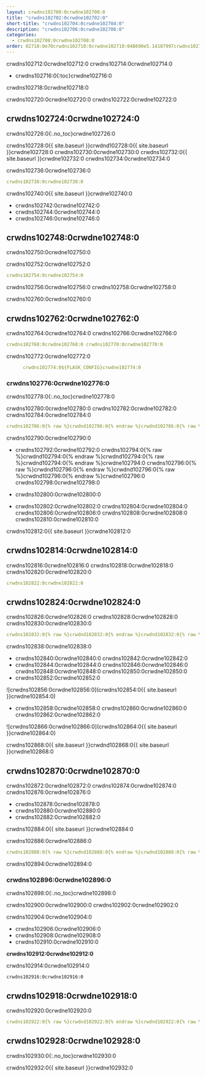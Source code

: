 ```yaml
---
layout: crwdns102700:0crwdne102700:0
title: "crwdns102702:0crwdne102702:0"
short-title: "crwdns102704:0crwdne102704:0"
description: "crwdns102706:0crwdne102706:0"
categories:
  - crwdns102708:0crwdne102708:0
order: 02710:0e70crwdns102710:0crwdne102710:048690e5.14187997crwdns102710:0crwdne102710:0
---
```

crwdns102712:0crwdne102712:0 crwdns102714:0crwdne102714:0

- crwdns102716:0{:toc}crwdne102716:0

crwdns102718:0crwdne102718:0

crwdns102720:0crwdne102720:0 crwdns102722:0crwdne102722:0

## crwdns102724:0crwdne102724:0

crwdns102726:0{:.no_toc}crwdne102726:0

crwdns102728:0{{ site.baseurl }}crwdnd102728:0{{ site.baseurl }}crwdne102728:0 crwdns102730:0crwdne102730:0 crwdns102732:0{{ site.baseurl }}crwdne102732:0 crwdns102734:0crwdne102734:0

crwdns102736:0crwdne102736:0

```yaml
crwdns102738:0crwdne102738:0
```

crwdns102740:0{{ site.baseurl }}crwdne102740:0

- crwdns102742:0crwdne102742:0
- crwdns102744:0crwdne102744:0 
- crwdns102746:0crwdne102746:0

## crwdns102748:0crwdne102748:0

crwdns102750:0crwdne102750:0

crwdns102752:0crwdne102752:0

```yaml
crwdns102754:0crwdne102754:0
```

crwdns102756:0crwdne102756:0 crwdns102758:0crwdne102758:0

crwdns102760:0crwdne102760:0

## crwdns102762:0crwdne102762:0

crwdns102764:0crwdne102764:0 crwdns102766:0crwdne102766:0

```yaml
crwdns102768:0crwdne102768:0 crwdns102770:0crwdne102770:0
```

crwdns102772:0crwdne102772:0

```yaml
      crwdns102774:0${FLASK_CONFIG}crwdne102774:0
```

### crwdns102776:0crwdne102776:0

crwdns102778:0{:.no_toc}crwdne102778:0

crwdns102780:0crwdne102780:0 crwdns102782:0crwdne102782:0 crwdns102784:0crwdne102784:0

```yaml
crwdns102786:0{% raw %}crwdnd102786:0{% endraw %}crwdnd102786:0{% raw %}crwdnd102786:0{% endraw %}crwdnd102786:0{% raw %}crwdnd102786:0{% endraw %}crwdnd102786:0{% raw %}crwdnd102786:0{% endraw %}crwdne102786:0 crwdns102788:0{% raw %}crwdnd102788:0{% endraw %}crwdnd102788:0{% raw %}crwdnd102788:0{% endraw %}crwdnd102788:0{% raw %}crwdnd102788:0{% endraw %}crwdnd102788:0{% raw %}crwdnd102788:0{% endraw %}crwdne102788:0
```

crwdns102790:0crwdne102790:0

- crwdns102792:0crwdne102792:0 crwdns102794:0{% raw %}crwdnd102794:0{% endraw %}crwdnd102794:0{% raw %}crwdnd102794:0{% endraw %}crwdne102794:0 crwdns102796:0{% raw %}crwdnd102796:0{% endraw %}crwdnd102796:0{% raw %}crwdnd102796:0{% endraw %}crwdne102796:0 crwdns102798:0crwdne102798:0

- crwdns102800:0crwdne102800:0

- crwdns102802:0crwdne102802:0 crwdns102804:0crwdne102804:0 crwdns102806:0crwdne102806:0 crwdns102808:0crwdne102808:0 crwdns102810:0crwdne102810:0

crwdns102812:0{{ site.baseurl }}crwdne102812:0

## crwdns102814:0crwdne102814:0

crwdns102816:0crwdne102816:0 crwdns102818:0crwdne102818:0 crwdns102820:0crwdne102820:0

```yaml
crwdns102822:0crwdne102822:0
```

## crwdns102824:0crwdne102824:0

crwdns102826:0crwdne102826:0 crwdns102828:0crwdne102828:0 crwdns102830:0crwdne102830:0

```yaml
crwdns102832:0{% raw %}crwdnd102832:0{% endraw %}crwdnd102832:0{% raw %}crwdnd102832:0{% endraw %}crwdnd102832:0{% raw %}crwdnd102832:0{% endraw %}crwdnd102832:0{% raw %}crwdnd102832:0{% endraw %}crwdne102832:0 crwdns102834:0{% raw %}crwdnd102834:0{% endraw %}crwdnd102834:0{% raw %}crwdnd102834:0{% endraw %}crwdnd102834:0{% raw %}crwdnd102834:0{% endraw %}crwdnd102834:0{% raw %}crwdnd102834:0{% endraw %}crwdne102834:0 crwdns102836:0crwdne102836:0
```

crwdns102838:0crwdne102838:0

- crwdns102840:0crwdne102840:0 crwdns102842:0crwdne102842:0 
- crwdns102844:0crwdne102844:0 crwdns102846:0crwdne102846:0 crwdns102848:0crwdne102848:0 crwdns102850:0crwdne102850:0
- crwdns102852:0crwdne102852:0

![crwdns102856:0crwdne102856:0](crwdns102854:0{{ site.baseurl }}crwdne102854:0)

- crwdns102858:0crwdne102858:0 crwdns102860:0crwdne102860:0 crwdns102862:0crwdne102862:0

![crwdns102866:0crwdne102866:0](crwdns102864:0{{ site.baseurl }}crwdne102864:0)

crwdns102868:0{{ site.baseurl }}crwdnd102868:0{{ site.baseurl }}crwdne102868:0

## crwdns102870:0crwdne102870:0

crwdns102872:0crwdne102872:0 crwdns102874:0crwdne102874:0 crwdns102876:0crwdne102876:0

- crwdns102878:0crwdne102878:0
- crwdns102880:0crwdne102880:0
- crwdns102882:0crwdne102882:0

crwdns102884:0{{ site.baseurl }}crwdne102884:0

crwdns102886:0crwdne102886:0

```yaml
crwdns102888:0{% raw %}crwdnd102888:0{% endraw %}crwdnd102888:0{% raw %}crwdnd102888:0{% endraw %}crwdnd102888:0{% raw %}crwdnd102888:0{% endraw %}crwdnd102888:0{% raw %}crwdnd102888:0{% endraw %}crwdne102888:0 crwdns102890:0{% raw %}crwdnd102890:0{% endraw %}crwdnd102890:0{% raw %}crwdnd102890:0{% endraw %}crwdnd102890:0{% raw %}crwdnd102890:0{% endraw %}crwdnd102890:0{% raw %}crwdnd102890:0{% endraw %}crwdne102890:0 crwdns102892:0$HEROKU_API_KEYcrwdnd102892:0$HEROKU_APP_NAMEcrwdne102892:0
```

crwdns102894:0crwdne102894:0

### crwdns102896:0crwdne102896:0

crwdns102898:0{:.no_toc}crwdne102898:0

crwdns102900:0crwdne102900:0 crwdns102902:0crwdne102902:0

crwdns102904:0crwdne102904:0

- crwdns102906:0crwdne102906:0
- crwdns102908:0crwdne102908:0
- crwdns102910:0crwdne102910:0

**crwdns102912:0crwdne102912:0**

crwdns102914:0crwdne102914:0

    crwdns102916:0crwdne102916:0
    

## crwdns102918:0crwdne102918:0

crwdns102920:0crwdne102920:0

```yaml
crwdns102922:0{% raw %}crwdnd102922:0{% endraw %}crwdnd102922:0{% raw %}crwdnd102922:0{% endraw %}crwdnd102922:0{% raw %}crwdnd102922:0{% endraw %}crwdnd102922:0{% raw %}crwdnd102922:0{% endraw %}crwdne102922:0 crwdns102924:0{% raw %}crwdnd102924:0{% endraw %}crwdnd102924:0{% raw %}crwdnd102924:0{% endraw %}crwdnd102924:0{% raw %}crwdnd102924:0{% endraw %}crwdnd102924:0{% raw %}crwdnd102924:0{% endraw %}crwdne102924:0 crwdns102926:0$HEROKU_API_KEYcrwdnd102926:0$HEROKU_APP_NAMEcrwdne102926:0
```

## crwdns102928:0crwdne102928:0

crwdns102930:0{:.no_toc}crwdne102930:0

crwdns102932:0{{ site.baseurl }}crwdne102932:0